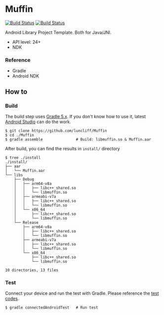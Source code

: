 # Muffin
[![Build Status](https://dev.azure.com/luncliff/personal/_apis/build/status/luncliff.Muffin)](https://dev.azure.com/luncliff/personal/_build/latest?definitionId=2) [![Build Status](https://travis-ci.org/luncliff/Muffin.svg?branch=master)](https://travis-ci.org/luncliff/Muffin)

Android Library Project Template. Both for Java/JNI.

  - API level: 24+
  - NDK

### Reference
 - Gradle
 - Android NDK

## How to
### Build
The build step uses [Gradle 5.x](https://gradle.org/). If you don't know how to use it, latest [Android Studio](https://developer.android.com/studio/) can do the work.   
```console
$ git clone https://github.com/luncliff/Muffin
$ cd ./Muffin
$ gradle assemble               # Build: libmuffin.so & Muffin.aar
```

After build, you can find the results in `install/` directory

```console
$ tree ./install
./install/
├── aar
│   └── Muffin.aar
└── libs
    ├── Debug
    │   ├── arm64-v8a
    │   │   ├── libc++_shared.so
    │   │   └── libmuffin.so
    │   ├── armeabi-v7a
    │   │   ├── libc++_shared.so
    │   │   └── libmuffin.so
    │   └── x86_64
    │       ├── libc++_shared.so
    │       └── libmuffin.so
    └── Release
        ├── arm64-v8a
        │   ├── libc++_shared.so
        │   └── libmuffin.so
        ├── armeabi-v7a
        │   ├── libc++_shared.so
        │   └── libmuffin.so
        └── x86_64
            ├── libc++_shared.so
            └── libmuffin.so

10 directories, 13 files
```

### Test

Connect your device and run the test with Gradle.
Please reference the [test codes](./android/test/muffin/). 
```console
$ gradle connectedAndroidTest   # Run test
```

